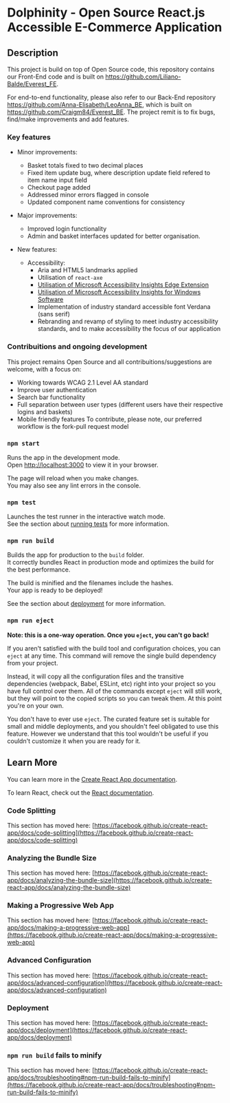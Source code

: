 # Dolphinity - Open Source React.js Accessible E-Commerce Application

## Description

This project is build on top of Open Source code, this repository contains our Front-End code and is built on https://github.com/Liliano-Balde/Everest_FE.

For end-to-end functionality, please also refer to our Back-End repository https://github.com/Anna-Elisabeth/LeoAnna_BE, which is built on https://github.com/Craigm84/Everest_BE.
The project remit is to fix bugs, find/make improvements and add features.

### Key features
- Minor improvements:
  - Basket totals fixed to two decimal places
  - Fixed item update bug, where description update field refered to item name input field
  - Checkout page added
  - Addressed minor errors flagged in console
  - Updated component name conventions for consistency

- Major improvements:
  - Improved login functionality
  - Admin and basket interfaces updated for better organisation.
 
- New features:
  - Accessibility:
    - Aria and HTML5 landmarks applied
    - Utilisation of `react-axe`
    - [Utilisation of Microsoft Accessibility Insights Edge Extension](https://microsoftedge.microsoft.com/addons/detail/accessibility-insights-fo/ghbhpcookfemncgoinjblecnilppimih)
    - [Utilisation of Microsoft Accessibility Insights for Windows Software](https://accessibilityinsights.io/downloads/)
    - Implementation of industry standard accessible font Verdana (sans serif)
    - Rebranding and revamp of styling to meet industry accessibility standards, and to make accessibility the focus of our application

### Contribuitions and ongoing development
  This project remains Open Source and all contribuitions/suggestions are welcome, with a focus on:
  - Working towards WCAG 2.1 Level AA standard
  - Improve user authentication
  - Search bar functionality
  - Full separation between user types (different users have their respective logins and baskets)
  - Mobile friendly features
  To contribute, please note, our preferred workflow is the fork-pull request model



### `npm start`

Runs the app in the development mode.\
Open [http://localhost:3000](http://localhost:3000) to view it in your browser.

The page will reload when you make changes.\
You may also see any lint errors in the console.

### `npm test`

Launches the test runner in the interactive watch mode.\
See the section about [running tests](https://facebook.github.io/create-react-app/docs/running-tests) for more information.

### `npm run build`

Builds the app for production to the `build` folder.\
It correctly bundles React in production mode and optimizes the build for the best performance.

The build is minified and the filenames include the hashes.\
Your app is ready to be deployed!

See the section about [deployment](https://facebook.github.io/create-react-app/docs/deployment) for more information.

### `npm run eject`

**Note: this is a one-way operation. Once you `eject`, you can't go back!**

If you aren't satisfied with the build tool and configuration choices, you can `eject` at any time. This command will remove the single build dependency from your project.

Instead, it will copy all the configuration files and the transitive dependencies (webpack, Babel, ESLint, etc) right into your project so you have full control over them. All of the commands except `eject` will still work, but they will point to the copied scripts so you can tweak them. At this point you're on your own.

You don't have to ever use `eject`. The curated feature set is suitable for small and middle deployments, and you shouldn't feel obligated to use this feature. However we understand that this tool wouldn't be useful if you couldn't customize it when you are ready for it.

## Learn More

You can learn more in the [Create React App documentation](https://facebook.github.io/create-react-app/docs/getting-started).

To learn React, check out the [React documentation](https://reactjs.org/).

### Code Splitting

This section has moved here: [https://facebook.github.io/create-react-app/docs/code-splitting](https://facebook.github.io/create-react-app/docs/code-splitting)

### Analyzing the Bundle Size

This section has moved here: [https://facebook.github.io/create-react-app/docs/analyzing-the-bundle-size](https://facebook.github.io/create-react-app/docs/analyzing-the-bundle-size)

### Making a Progressive Web App

This section has moved here: [https://facebook.github.io/create-react-app/docs/making-a-progressive-web-app](https://facebook.github.io/create-react-app/docs/making-a-progressive-web-app)

### Advanced Configuration

This section has moved here: [https://facebook.github.io/create-react-app/docs/advanced-configuration](https://facebook.github.io/create-react-app/docs/advanced-configuration)

### Deployment

This section has moved here: [https://facebook.github.io/create-react-app/docs/deployment](https://facebook.github.io/create-react-app/docs/deployment)

### `npm run build` fails to minify

This section has moved here: [https://facebook.github.io/create-react-app/docs/troubleshooting#npm-run-build-fails-to-minify](https://facebook.github.io/create-react-app/docs/troubleshooting#npm-run-build-fails-to-minify)

